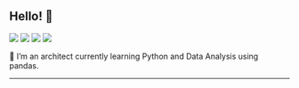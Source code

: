 ## Hello! 🐛

![](https://img.shields.io/badge/os-mac-informational?style=flat&logo=apple&logoColor=white&color=blue)
![](https://img.shields.io/badge/code-Python-informational?style=flat&logo=python&logoColor=white&color=blue)
![](https://img.shields.io/badge/code-NumPy-informational?style=flat&logo=NumPy&logoColor=white&color=blue)
![](https://img.shields.io/badge/code-pandas-informational?style=flat&logo=pandas&logoColor=white&color=blue)


:construction_worker: I’m an architect currently learning Python and Data Analysis using pandas.

---

<!---
- 👋 Hi, I’m @carolinabatist
- 👀 I’m interested in ...
- 🌱 I’m currently learning ...
- 💞️ I’m looking to collaborate on ...
- 📫 How to reach me ...


carolinabatist/carolinabatist is a ✨ special ✨ repository because its `README.md` (this file) appears on your GitHub profile.
You can click the Preview link to take a look at your changes.
--->
